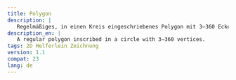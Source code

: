 ```yaml
---
title: Polygon
description: |
   Regelmäßiges, in einen Kreis eingeschriebenes Polygon mit 3–360 Ecken.
description_en: |
   A regular polygon inscribed in a circle with 3–360 vertices. 
tags: 2D Helferlein Zeichnung
version: 1.1
compat: 23
lang: de
---
```

